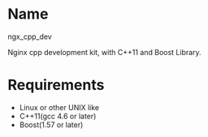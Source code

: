 Name
====
ngx_cpp_dev

Nginx cpp development kit, with C++11 and Boost Library.

Requirements
============
* Linux or other UNIX like
* C++11(gcc 4.6 or later)
* Boost(1.57 or later)
